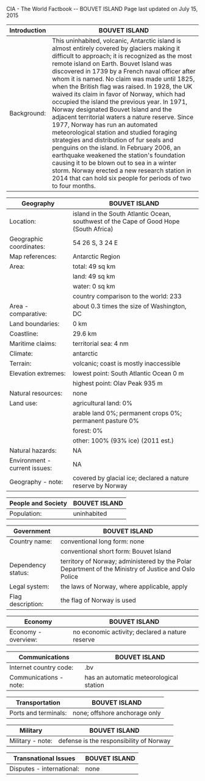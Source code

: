 CIA - The World Factbook --   BOUVET ISLAND 
Page last updated on July 15, 2015

| Introduction | BOUVET ISLAND |
| --- | --- |
| Background: | This uninhabited, volcanic, Antarctic island is almost entirely covered by glaciers making it difficult to approach; it is recognized as the most remote island on Earth. Bouvet Island was discovered in 1739 by a French naval officer after whom it is named. No claim was made until 1825, when the British flag was raised. In 1928, the UK waived its claim in favor of Norway, which had occupied the island the previous year. In 1971, Norway designated Bouvet Island and the adjacent territorial waters a nature reserve. Since 1977, Norway has run an automated meteorological station and studied foraging strategies and distribution of fur seals and penguins on the island. In February 2006, an earthquake weakened the station's foundation causing it to be blown out to sea in a winter storm. Norway erected a new research station in 2014 that can hold six people for periods of two to four months. |

| Geography | BOUVET ISLAND |
| --- | --- |
| Location: | island in the South Atlantic Ocean, southwest of the Cape of Good Hope (South Africa) |
| Geographic coordinates: | 54 26 S, 3 24 E |
| Map references: | Antarctic Region |
| Area: | total: 49 sq km |
| | land: 49 sq km |
| | water: 0 sq km |
| | country comparison to the world:  233 |
| Area - comparative: | about 0.3 times the size of Washington, DC |
| Land boundaries: | 0 km |
| Coastline: | 29.6 km |
| Maritime claims: | territorial sea: 4 nm |
| Climate: | antarctic |
| Terrain: | volcanic; coast is mostly inaccessible |
| Elevation extremes: | lowest point: South Atlantic Ocean 0 m |
| | highest point: Olav Peak 935 m |
| Natural resources: | none |
| Land use: | agricultural land: 0% |
| | arable land 0%; permanent crops 0%; permanent pasture 0% |
| | forest: 0% |
| | other: 100% (93% ice) (2011 est.) |
| Natural hazards: | NA |
| Environment - current issues: | NA |
| Geography - note: | covered by glacial ice; declared a nature reserve by Norway |

| People and Society | BOUVET ISLAND |
| --- | --- |
| Population: | uninhabited |

| Government | BOUVET ISLAND |
| --- | --- |
| Country name: | conventional long form: none |
| | conventional short form: Bouvet Island |
| Dependency status: | territory of Norway; administered by the Polar Department of the Ministry of Justice and Oslo Police |
| Legal system: | the laws of Norway, where applicable, apply |
| Flag description: | the flag of Norway is used |

| Economy | BOUVET ISLAND |
| --- | --- |
| Economy - overview: | no economic activity; declared a nature reserve |

| Communications | BOUVET ISLAND |
| --- | --- |
| Internet country code: | .bv |
| Communications - note: | has an automatic meteorological station |

| Transportation | BOUVET ISLAND |
| --- | --- |
| Ports and terminals: | none; offshore anchorage only |

| Military | BOUVET ISLAND |
| --- | --- |
| Military - note: | defense is the responsibility of Norway |

| Transnational Issues | BOUVET ISLAND |
| --- | --- |
| Disputes - international: | none |

